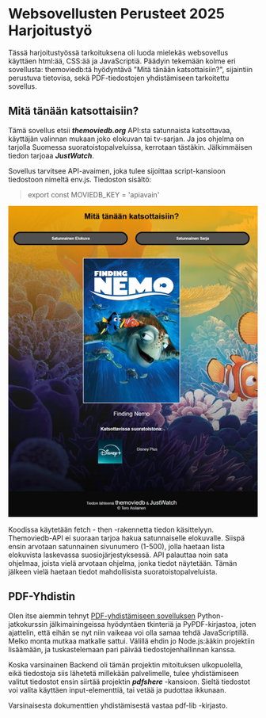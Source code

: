 # Websovellusten Perusteet 2025 Harjoitustyö

Tässä harjoitustyössä tarkoituksena oli luoda mielekäs websovellus käyttäen html:ää, CSS:ää ja JavaScriptiä.
Päädyin tekemään kolme eri sovellusta: themoviedb:tä hyödyntävä "Mitä tänään katsottaisiin?", sijaintiin perustuva tietovisa, sekä
PDF-tiedostojen yhdistämiseen tarkoitettu sovellus.

## Mitä tänään katsottaisiin?

Tämä sovellus etsii ***themoviedb.org*** API:sta satunnaista katsottavaa, käyttäjän valinnan mukaan joko elokuvan tai tv-sarjan. Ja jos ohjelma on tarjolla Suomessa suoratoistopalveluissa, kerrotaan tästäkin. Jälkimmäisen tiedon tarjoaa ***JustWatch***.

Sovellus tarvitsee API-avaimen, joka tulee sijoittaa script-kansioon tiedostoon nimeltä env.js.
Tiedoston sisältö:

> export const MOVIEDB_KEY = 'apiavain'

![Näyttökuva sovelluksesta](/images/screenshots/movie.png "Näyttökuva sovelluksesta")

Koodissa käytetään fetch - then -rakennetta tiedon käsittelyyn. Themoviedb-API ei suoraan tarjoa hakua satunnaiselle elokuvalle. Siispä ensin arvotaan satunnainen sivunumero (1-500), jolla haetaan lista elokuvista laskevassa suosiojärjestyksessä. API palauttaa noin sata ohjelmaa, joista vielä arvotaan ohjelma, jonka tiedot näytetään. Tämän jälkeen vielä haetaan tiedot mahdollisista suoratoistopalveluista.

## PDF-Yhdistin

Olen itse aiemmin tehnyt [PDF-yhdistämiseen sovelluksen](https://github.com/TeroAsilainen/PDFMerger) Python-jatkokurssin jälkimainingeissa hyödyntäen tkinteriä ja PyPDF-kirjastoa, joten ajattelin, että eihän se nyt niin vaikeaa voi olla samaa tehdä JavaScriptillä. Melko monta mutkaa matkalle sattui. Välillä ehdin jo Node.js:ääkin projektiin lisäämään, ja tuskastelemaan pari päivää tiedostojenhallinnan kanssa.

Koska varsinainen Backend oli tämän projektin mitoituksen ulkopuolella, eikä tiedostoja siis lähetetä millekään palvelimelle, tulee yhdistämiseen valitut tiedostot ensin siirtää projektin ***pdfshere*** -kansioon. Sieltä tiedostot voi valita käyttäen input-elementtiä, tai vetää ja pudottaa ikkunaan.

Varsinaisesta dokumenttien yhdistämisestä vastaa pdf-lib -kirjasto.